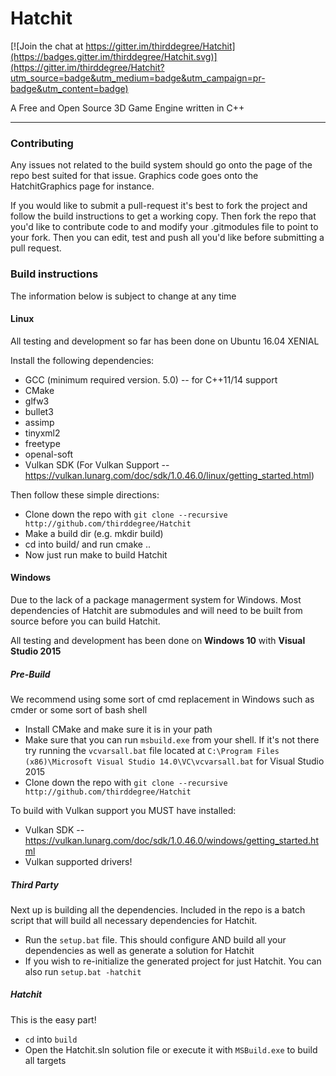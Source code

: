 # Hatchit

[![Join the chat at https://gitter.im/thirddegree/Hatchit](https://badges.gitter.im/thirddegree/Hatchit.svg)](https://gitter.im/thirddegree/Hatchit?utm_source=badge&utm_medium=badge&utm_campaign=pr-badge&utm_content=badge)


A Free and Open Source 3D Game Engine written in C++

---

### Contributing

Any issues not related to the build system should go onto the page of the repo best suited for that issue. Graphics code goes onto the HatchitGraphics page for instance.

If you would like to submit a pull-request it's best to fork the project and follow the build instructions to get a working copy. Then fork the repo that you'd like to contribute code to and modify your .gitmodules file to point to your fork. Then you can edit, test and push all you'd like before submitting a pull request.

### Build instructions

The information below is subject to change at any time

#### Linux

All testing and development so far has been done on Ubuntu 16.04 XENIAL

Install the following dependencies:
* GCC (minimum required version. 5.0) -- for C++11/14 support
* CMake
* glfw3
* bullet3
* assimp
* tinyxml2
* freetype
* openal-soft
* Vulkan SDK (For Vulkan Support -- https://vulkan.lunarg.com/doc/sdk/1.0.46.0/linux/getting_started.html)

Then follow these simple directions:
* Clone down the repo with `git clone --recursive http://github.com/thirddegree/Hatchit`
* Make a build dir (e.g. mkdir build)
* cd into build/ and run cmake ..
* Now just run make to build Hatchit

#### Windows

Due to the lack of a package managerment system for Windows. Most dependencies of Hatchit are submodules
and will need to be built from source before you can build Hatchit.

All testing and development has been done on <b>Windows 10</b> with <b>Visual Studio 2015</b>

##### Pre-Build
We recommend using some sort of cmd replacement in Windows such as cmder or some sort of bash shell
* Install CMake and make sure it is in your path
* Make sure that you can run `msbuild.exe` from your shell. If it's not there try running the `vcvarsall.bat` file located at `C:\Program Files (x86)\Microsoft Visual Studio 14.0\VC\vcvarsall.bat` for Visual Studio 2015
* Clone down the repo with `git clone --recursive http://github.com/thirddegree/Hatchit`

To build with Vulkan support you MUST have installed:
* Vulkan SDK -- https://vulkan.lunarg.com/doc/sdk/1.0.46.0/windows/getting_started.html
* Vulkan supported drivers!

##### Third Party
Next up is building all the dependencies. Included in the repo is a batch script
that will build all necessary dependencies for Hatchit.

* Run the `setup.bat` file. This should configure AND build all your dependencies as well as generate a solution for Hatchit
* If you wish to re-initialize the generated project for just Hatchit. You can also run `setup.bat -hatchit`

##### Hatchit
This is the easy part!

* `cd` into `build`
* Open the Hatchit.sln solution file or execute it with `MSBuild.exe` to build all targets
